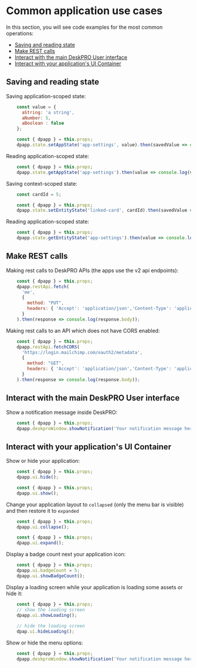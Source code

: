 # Common application use cases

In this section, you will see code examples for the most common operations:

- [Saving and reading state](#saving-and-reading-state)
- [Make REST calls](#make-rest-calls)
- [Interact with the main DeskPRO User interface](#interact-with-the-main-deskpro-user-interface)
- [Interact with your application's UI Container](#interact-with-your-applications-ui-container)

## Saving and reading state

Saving application-scoped state:

```javascript
    const value = {
      aString: 'a string',
      aNumber: 5,
      aBoolean : false
    };

    const { dpapp } = this.props;    
    dpapp.state.setAppState('app-settings', value).then(savedValue => console.log(savedValue));
```

Reading application-scoped state:

```javascript
    const { dpapp } = this.props;    
    dpapp.state.getAppState('app-settings').then(value => console.log(value));
```

Saving context-scoped state: 

```javascript
    const cardId = 5;

    const { dpapp } = this.props;    
    dpapp.state.setEntityState('linked-card', cardId).then(savedValue => console.log(savedValue));
```

Reading application-scoped state:

```javascript
    const { dpapp } = this.props;    
    dpapp.state.getEntityState('app-settings').then(value => console.log(value));
```    
    

## Make REST calls

Making rest calls to DeskPRO APIs (the apps use the v2 api endpoints):

```javascript
    const { dpapp } = this.props;    
    dpapp.restApi.fetch(
      'me', 
      { 
        method: "PUT",
        headers: { 'Accept': 'application/json','Content-Type': 'application/json' }
      }
    ).then(response => console.log(response.body));
```

Making rest calls to an API which does not have CORS enabled:

```javascript
    const { dpapp } = this.props;    
    dpapp.restApi.fetchCORS(
      'https://login.mailchimp.com/oauth2/metadata', 
      { 
        method: "GET",
        headers: { 'Accept': 'application/json','Content-Type': 'application/json' }
      }
    ).then(response => console.log(response.body));
```

## Interact with the main DeskPRO User interface

Show a notification message inside DeskPRO:

```javascript
    const { dpapp } = this.props;    
    dpapp.deskproWindow.showNotification('Your notification message here');
```

## Interact with your application's UI Container

Show or hide your application:

```javascript
    const { dpapp } = this.props;    
    dpapp.ui.hide();
```

```javascript
    const { dpapp } = this.props;    
    dpapp.ui.show();
```

Change your application layout to `collapsed` (only the menu bar is visible) and then restore it to `expanded`

```javascript
    const { dpapp } = this.props;    
    dpapp.ui.collapse();
```

```javascript
    const { dpapp } = this.props;    
    dpapp.ui.expand();
```

Display a badge count next your application icon:

```javascript
    const { dpapp } = this.props;    
    dpapp.ui.badgeCount = 5;
    dpapp.ui.showBadgeCount();
```

Display a loading screen while your application is loading some assets  or hide it:

```javascript
    const { dpapp } = this.props;
    // show the loading screen
    dpapp.ui.showLoading();
    
    // hide the loading screen
    dpap.ui.hideLoading();
```

Show or hide the menu options:

```javascript
    const { dpapp } = this.props;    
    dpapp.deskproWindow.showNotification('Your notification message here');
```